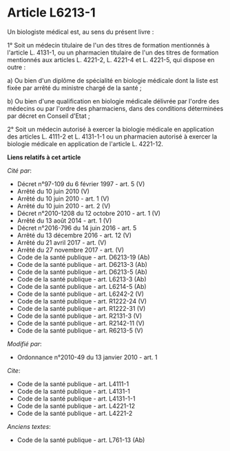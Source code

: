 # Article L6213-1

Un biologiste médical est, au sens du présent livre : 

1° Soit un médecin titulaire de l'un des titres de formation mentionnés à l'article L. 4131-1, ou un pharmacien titulaire de
l'un des titres de formation mentionnés aux articles L. 4221-2, L. 4221-4 et L. 4221-5, qui dispose en outre : 

a) Ou bien d'un diplôme de spécialité en biologie médicale dont la liste est fixée par arrêté du ministre chargé de la
santé ; 

b) Ou bien d'une qualification en biologie médicale délivrée par l'ordre des médecins ou par l'ordre des pharmaciens, dans
des conditions déterminées par décret en Conseil d'Etat ; 

2° Soit un médecin autorisé à exercer la biologie médicale en application des articles L. 4111-2 et L. 4131-1-1 ou un
pharmacien autorisé à exercer la biologie médicale en application de l'article L. 4221-12.

**Liens relatifs à cet article**

_Cité par_:

  - Décret n°97-109 du 6 février 1997 - art. 5 (V)
  - Arrêté du 10 juin 2010 (V)
  - Arrêté du 10 juin 2010 - art. 1 (V)
  - Arrêté du 10 juin 2010 - art. 2 (V)
  - Décret n°2010-1208 du 12 octobre 2010 - art. 1 (V)
  - Arrêté du 13 août 2014 - art. 1 (V)
  - Décret n°2016-796 du 14 juin 2016 - art. 5
  - Arrêté du 13 décembre 2016 - art. 12 (V)
  - Arrêté du 21 avril 2017 - art. (V)
  - Arrêté du 27 novembre 2017 - art. (V)
  - Code de la santé publique - art. D6213-19 (Ab)
  - Code de la santé publique - art. D6213-3 (Ab)
  - Code de la santé publique - art. D6213-5 (Ab)
  - Code de la santé publique - art. L6213-3 (Ab)
  - Code de la santé publique - art. L6214-5 (Ab)
  - Code de la santé publique - art. L6242-2 (V)
  - Code de la santé publique - art. R1222-24 (V)
  - Code de la santé publique - art. R1222-31 (V)
  - Code de la santé publique - art. R2131-3 (V)
  - Code de la santé publique - art. R2142-11 (V)
  - Code de la santé publique - art. R6213-5 (V)

_Modifié par_:

  - Ordonnance n°2010-49 du 13 janvier 2010 - art. 1

_Cite_:

  - Code de la santé publique - art. L4111-1
  - Code de la santé publique - art. L4131-1
  - Code de la santé publique - art. L4131-1-1
  - Code de la santé publique - art. L4221-12
  - Code de la santé publique - art. L4221-2

_Anciens textes_:

  - Code de la santé publique - art. L761-13 (Ab)
